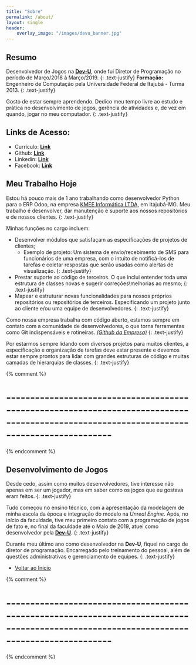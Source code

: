 ```yaml
---
title: "Sobre"
permalink: /about/
layout: single
header:
    overlay_image: "/images/devu_banner.jpg"
---
```


## Resumo

Desenvolvedor de Jogos na [**Dev-U**](https://www.facebook.com/DevUnifei/), onde fui Diretor de Programação no período de Março/2018 à Março/2019.
{: .text-justify}
**Formação:** Engenheiro de Computação pela Universidade Federal de Itajubá - Turma 2013.
{: .text-justify}


Gosto de estar sempre aprendendo. Dedico meu tempo livre ao estudo e prática no desenvolvimento de jogos, gerência de atividades e, de vez em quando, jogar no meu computador.
{: .text-justify}

## Links de Acesso:
* Currículo: [**Link**](/assets/files/Curriculo.pdf)
* Github: [**Link**](https://www.github.com/HugoUchoasBorges)
* Linkedin: [**Link**](https://www.linkedin.com/in/hugo-uchoas-borges/)
* Facebook: [**Link**](http://facebook.com/hugouchoasborges)

## Meu Trabalho Hoje

Estou há pouco mais de 1 ano trabalhando como desenvolvedor Python para o ERP Odoo, na empresa [KMEE Informática LTDA](https://www.kmee.com.br/), em Itajubá-MG. Meu trabalho é desenvolver, dar manutenção e suporte aos nossos repositórios e de nossos clientes.
{: .text-justify}

Minhas funções no cargo incluem:
* Desenvolver módulos que satisfaçam as especificações de projetos de clientes;
    * Exemplo de projeto: Um sistema de envio/recebimento de SMS para funcionários de uma empresa, com o intuito de notificá-los de tarefas e coletar respostas que serão usadas como alertas de visualização.
    {: .text-justify}
* Prestar suporte ao código de terceiros. O que inclui entender toda uma estrutura de classes novas e sugerir correções\melhorias ao mesmo;
{: .text-justify}
* Mapear e estruturar novas funcionalidades para nossos próprios repositórios ou repositórios de terceiros. Especificando um projeto junto ao cliente e/ou uma equipe de desenvolvedores.
{: .text-justify}

Como nossa empresa trabalha com código aberto, estamos sempre em contato com a comunidade de desenvolvedores, o que torna ferramentas como Git indispensáveis e rotineiras. [*(Github da Empresa)*](https://github.com/kmee)
{: .text-justify}

Por estarmos sempre lidando com diversos projetos para muitos clientes, a especificação e organização de tarefas deve estar presente e devemos estar sempre prontos para lidar com grandes estruturas de código e muitas camadas de hierarquias de classes.
{: .text-justify}

{% comment %}
 # ---------------------------------------------------------------------------------------------------------------------------------------- #
{% endcomment %}

## Desenvolvimento de Jogos

Desde cedo, assim como muitos desenvolvedores, tive interesse não apenas em ser um jogador, mas em saber como os jogos que eu gostava eram feitos. 
{: .text-justify}

Tudo começou no ensino técnico, com a apresentação da modelagem de minha escola da época e integração do modelo na *Unreal Engine*. Após, no início da faculdade, tive meu primeiro contato com a programação de jogos de fato e, no final da faculdade até o Maio de 2019, atuei como desenvolvedor pela [**Dev-U**](https://www.facebook.com/DevUnifei/).
{: .text-justify}

Durante meu último ano como desenvolvedor na **Dev-U**, fiquei no cargo de diretor de programação. Encarregado pelo treinamento do pessoal, além de questões administrativas e gerenciamento de equipes.
{: .text-justify}

* <A href="#resumo">Voltar ao Início</A>

{% comment %}
 # ---------------------------------------------------------------------------------------------------------------------------------------- #
{% endcomment %}

